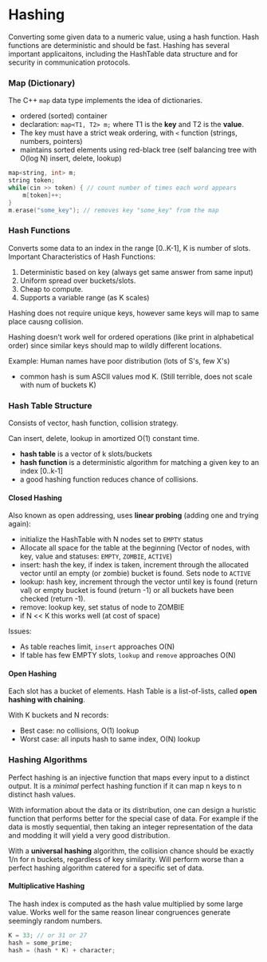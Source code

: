 # Hashing
Converting some given data to a numeric value, using a hash function. Hash functions are deterministic and should be fast. Hashing has several important applicaitons, including the HashTable data structure and for security in communication protocols. 

### Map (Dictionary)
The C++ `map` data type implements the idea of dictionaries. 
- ordered (sorted) container 
- declaration: `map<T1, T2> m;` where T1 is the **key** and T2 is the **value**.
- The key must have a strict weak ordering, with `<` function (strings, numbers, pointers)
- maintains sorted elements using red-black tree (self balancing tree with O(log N) insert, delete, lookup)

```C++
map<string, int> m;
string token;
while(cin >> token) { // count number of times each word appears
    m[token]++;
}
m.erase("some_key"); // removes key "some_key" from the map
```

### Hash Functions
Converts some data to an index in the range [0..K-1], K is number of slots.
Important Characteristics of Hash Functions:
1. Deterministic based on key (always get same answer from same input)
2. Uniform spread over buckets/slots.
3. Cheap to compute.
4. Supports a variable range (as K scales)

Hashing does not require unique keys, however same keys will map to same place causng collision.

Hashing doesn't work well for ordered operations (like print in alphabetical order) since similar keys should map to wildly different locations.

Example: Human names have poor distribution (lots of S's, few X's)
- common hash is sum ASCII values mod K. (Still terrible, does not scale with num of buckets K)

### Hash Table Structure
Consists of vector, hash function, collision strategy.

Can insert, delete, lookup in amortized O(1) constant time. 
- **hash table** is a vector of k slots/buckets 
- **hash function** is a deterministic algorithm for matching a given key to an index [0..k-1]
- a good hashing function reduces chance of collisions. 

#### Closed Hashing
Also known as open addressing, uses **linear probing** (adding one and trying again):
- initialize the HashTable with N nodes set to `EMPTY` status
- Allocate all space for the table at the beginning (Vector of nodes, with key, value and statuses: `EMPTY`, `ZOMBIE`, `ACTIVE`)
- insert: hash the key, if index is taken, increment through the allocated vector until an empty (or zombie) bucket is found. Sets node to `ACTIVE`
- lookup: hash key, increment through the vector until key is found (return val) or empty bucket is found (return -1) or all buckets have been checked (return -1).
- remove: lookup key, set status of node to ZOMBIE
- if N << K this works well (at cost of space)

Issues:
- As table reaches limit, `insert` approaches O(N)
- If table has few EMPTY slots, `lookup` and `remove` approaches O(N)

#### Open Hashing
Each slot has a bucket of elements. Hash Table is a list-of-lists, called **open hashing with chaining**.

With K buckets and N records:
- Best case: no collisions, O(1) lookup
- Worst case: all inputs hash to same index, O(N) lookup

### Hashing Algorithms
Perfect hashing is an injective function that maps every input to a distinct output. It is a *minimal* perfect hashing function if it can map n keys to n distinct hash values. 

With information about the data or its distribution, one can design a huristic function that performs better for the special case of data. For example if the data is mostly sequential, then taking an integer representation of the data and modding it will yield a very good distribution.

With a **universal hashing** algorithm, the collision chance should be exactly 1/n for n buckets, regardless of key similarity. Will perform worse than a perfect hashing algorithm catered for a specific set of data.

#### Multiplicative Hashing
The hash index is computed as the hash value multiplied by some large value. Works well for the same reason linear congruences generate seemingly random numbers.
```C++
K = 33; // or 31 or 27
hash = some_prime;
hash = (hash * K) + character;
```
